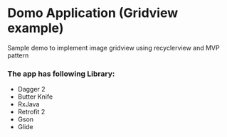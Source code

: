 # Domo Application (Gridview example)

Sample demo to implement image gridview using recyclerview and MVP pattern


### The app has following Library:

- Dagger 2
- Butter Knife
- RxJava
- Retrofit 2
- Gson
- Glide
